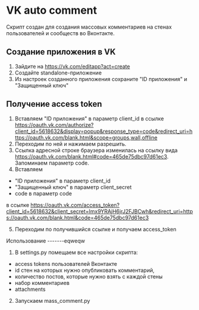 VK auto comment
=====

Скрипт создан для создания массовых комментариев на стенах пользователей и сообществ во Вконтакте.


Создание приложения в VK
-------

1. Зайдите на https://vk.com/editapp?act=create
2. Создайте standalone-приложение
3. Из настроек созданного приложения сохраните "ID приложения" и "Защищенный ключ"


Получение access token
-------

1. Вставляем "ID приложения" в параметр client_id в ссылке https://oauth.vk.com/authorize?client_id=5618632&display=popup&response_type=code&redirect_uri=https://oauth.vk.com/blank.html&scope=groups,wall,offline
2. Переходим по ней и нажимаем разрешить.
3. Ссылка адресной строке браузера изменилась на ссылку вида https://oauth.vk.com/blank.html#code=465de75dbc97d61ec3. Запоминаем параметр code.
4. Вставляем
 * "ID приложения" в параметр client_id 
 * "Защищенный ключ" в параметр client_secret
 * code в параметр code
 
в ссылке https://oauth.vk.com/access_token?client_id=5618632&client_secret=lmx9YRAjH6jrJ2FJBCwh&redirect_uri=https://oauth.vk.com/blank.html&code=465de75dbc97d61ec3  

5. Переходим по получившийся ссылке и получаем access_token
 
 
Использование
-------eqweqw

1. В settings.py помещаем все настройки скрипта: 
 * access tokens пользователей Вконтакте
 * id стен на которых нужно опубликовать комментарий,
 * количество постов, которые нужно взять с каждой стены
 * набор комментариев
 * attachments
2. Запускаем mass_comment.py